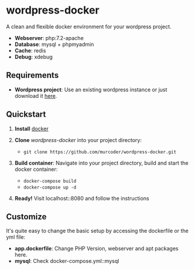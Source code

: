 # wordpress-docker

A clean and flexible docker environment for your wordpress project.

* __Webserver__: php:7.2-apache
* __Database__: mysql + phpmyadmin
* __Cache__: redis
* __Debug__: xdebug

## Requirements
* __Wordpress project__: Use an existing wordpress instance or just download it [here](https://wordpress.org/download/).

## Quickstart
1. __Install__ [docker](https://docs.docker.com/install/)

2. __Clone__ _wordpress-docker_ into your project directory:
    * ```git clone https://github.com/murcoder/wordpress-docker.git```

3. __Build container__: Navigate into your project directory, build and start the docker container: 
    * ```docker-compose build```
    * ```docker-compose up -d```

5. __Ready!__ Visit localhost::8080 and follow the instructions


## Customize

It's quite easy to change the basic setup by accessing the dockerfile or the yml file:

* __app.dockerfile__: Change PHP Version, webserver and apt packages here.
* __mysql__: Check docker-compose.yml::mysql  

